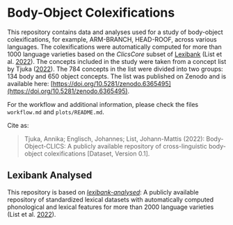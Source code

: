 # Body-Object Colexifications

This repository contains data and analyses used for a study of body-object colexifications, for example, ARM-BRANCH, HEAD-ROOF, across various languages. The colexifications were automatically computed for more than 1000 language varieties based on the _ClicsCore_ subset of [Lexibank](https://github.com/lexibank) (List et al. [2022](https://github.com/lexibank/lexibank-analysed)). The concepts included in the study were taken from a concept list by Tjuka ([2022](https://calc.hypotheses.org/3840)). The 784 concepts in the list were divided into two groups: 134 body and 650 object concepts. The list was published on Zenodo and is available here: [https://doi.org/10.5281/zenodo.6365495](https://doi.org/10.5281/zenodo.6365495). 

For the workflow and additional information, please check the files `workflow.md` and `plots/README.md`.

Cite as:

> Tjuka, Annika; Englisch, Johannes; List, Johann-Mattis (2022): Body-Object-CLICS: A publicly available repository of cross-linguistic body-object colexifications [Dataset, Version 0.1].


## Lexibank Analysed

This repository is based on *[lexibank-analysed](https://github.com/lexibank/lexibank-analysed)*: A publicly available repository of standardized lexical datasets with automatically computed phonological and lexical features for more than 2000 language varieties (List et al. [2022](https://github.com/lexibank/lexibank-analysed)).
